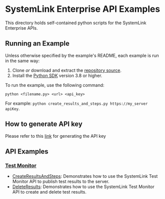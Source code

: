 SystemLink Enterprise API Examples
==============================

This directory holds self-contained python scripts for the
SystemLink Enterprise APIs. 

Running an Example
------------------

Unless otherwise specified by the example's README, each example is run in the
same way:

1. Clone _or_ download and extract the [repository source](https://github.com/ni/systemlink-enterprise-examples/archive/master.zip).
2. Install the [Python SDK](https://www.python.org/downloads/) version 3.8 or higher.

To run the example, use the following command:

```
python <filename.py> <url> <api_key>
```

For example: `python create_results_and_steps.py https://my_server apiKey`.

How to generate API key
-----------------------
Please refer to this [link](https://www.ni.com/docs/en-US/bundle/systemlink-enterprise/page/creating-an-api-key.html) for generating the API key

API Examples
------------
### [Test Monitor](TestMonitor)

- [CreateResultsAndSteps](TestMonitor/CreateResultsAndSteps/create_results_and_steps.py): Demonstrates how to use the SystemLink Test Monitor API to publish test results to the server.
- [DeleteResults](TestMonitor/DeleteResults/delete_results.py): Demonstrates how to use the SystemLink Test Monitor API to create and delete test results.